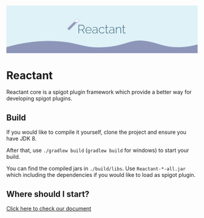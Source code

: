 ![Reactant logo](doc/res/reactant_logo_banner.png)
# Reactant
Reactant core is a spigot plugin framework which provide a better way for developing spigot plugins.

## Build
If you would like to compile it yourself, clone the project and ensure you have JDK 8.

After that, use `./gradlew build` (`gradlew build` for windows) to start your build.

You can find the compiled jars in `./build/libs`. 
Use `Reactant-*-all.jar` which including the dependencies if you would like to load as spigot plugin.

## Where should I start?
[Click here to check our document](https://reactant.dev)
